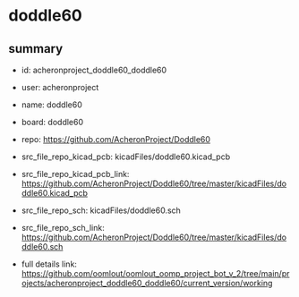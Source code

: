 # doddle60
 
## summary 
* id: acheronproject_doddle60_doddle60
* user: acheronproject
* name: doddle60
* board: doddle60
* repo: https://github.com/AcheronProject/Doddle60
* src_file_repo_kicad_pcb: kicadFiles/doddle60.kicad_pcb
* src_file_repo_kicad_pcb_link: https://github.com/AcheronProject/Doddle60/tree/master/kicadFiles/doddle60.kicad_pcb


* src_file_repo_sch: kicadFiles/doddle60.sch
* src_file_repo_sch_link: https://github.com/AcheronProject/Doddle60/tree/master/kicadFiles/doddle60.sch
* full details link: https://github.com/oomlout/oomlout_oomp_project_bot_v_2/tree/main/projects/acheronproject_doddle60_doddle60/current_version/working  








